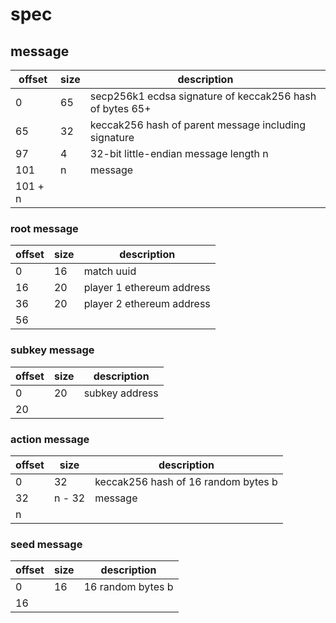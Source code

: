 # spec

## message

offset | size | description
------ | ---- | -----------
0 | 65 | secp256k1 ecdsa signature of keccak256 hash of bytes 65+
65 | 32 | keccak256 hash of parent message including signature
97 | 4 | 32-bit little-endian message length n
101 | n | message
| 101 + n

### root message

offset | size | description
------ | ---- | -----------
0 | 16 | match uuid
16 | 20 | player 1 ethereum address
36 | 20 | player 2 ethereum address
| 56

### subkey message

offset | size | description
------ | ---- | -----------
0 | 20 | subkey address
| 20

### action message

offset | size | description
------ | ---- | -----------
0 | 32 | keccak256 hash of 16 random bytes b
32 | n - 32 | message
| n

### seed message

offset | size | description
------ | ---- | -----------
0 | 16 | 16 random bytes b
| 16
